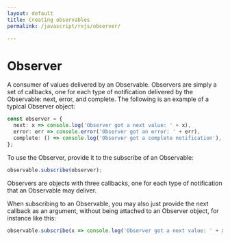 ```yaml
---
layout: default
title: Creating observables
permalink: /javascript/rxjs/observer/

---
```



# Observer

A consumer of values delivered by an Observable. Observers are simply a set of callbacks, one for each type of notification delivered by the Observable: next, error, and complete. The following is an example of a typical Observer object:

```typescript
const observer = {
  next: x => console.log('Observer got a next value: ' + x),
  error: err => console.error('Observer got an error: ' + err),
  complete: () => console.log('Observer got a complete notification'),
};
```

To use the Observer, provide it to the subscribe of an Observable:

```typescript
observable.subscribe(observer);
```

Observers are objects with three callbacks, one for each type of notification that an Observable may deliver.

When subscribing to an Observable, you may also just provide the next callback as an argument, without being attached to an Observer object, for instance like this:

```typescript
observable.subscribe(x => console.log('Observer got a next value: ' + x));
```